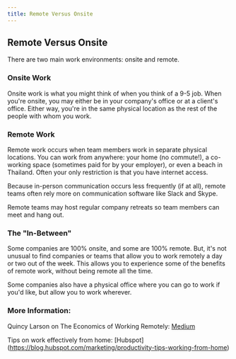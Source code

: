 ```yaml
---
title: Remote Versus Onsite
---
```

## Remote Versus Onsite

There are two main work environments: onsite and remote.

### Onsite Work

Onsite work is what you might think of when you think of a 9-5 job. When you're onsite, you may either be in your company's office or at a client's office. Either way, you're in the same physical location as the rest of the people with whom you work.

### Remote Work

Remote work occurs when team members work in separate physical locations. You can work from anywhere: your home (no commute!), a co-working space (sometimes paid for by your employer), or even a beach in Thailand. Often your only restriction is that you have internet access.

Because in-person communication occurs less frequently (if at all), remote teams often rely more on communication software like Slack and Skype.

Remote teams may host regular company retreats so team members can meet and hang out.

### The "In-Between"

Some companies are 100% onsite, and some are 100% remote. But, it's not unusual to find companies or teams that allow you to work remotely a day or two out of the week. This allows you to experience some of the benefits of remote work, without being remote all the time.

Some companies also have a physical office where you can go to work if you'd like, but allow you to work wherever.

### More Information:

Quincy Larson on The Economics of Working Remotely: [Medium](https://medium.freecodecamp.org/the-economics-of-working-remotely-28d4173e16e2)

Tips on work effectively from home: [Hubspot] (https://blog.hubspot.com/marketing/productivity-tips-working-from-home)
